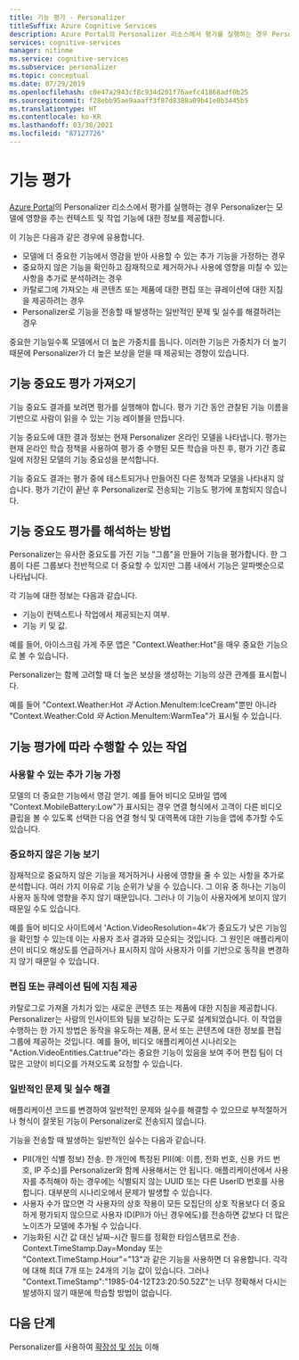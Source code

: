 ```yaml
---
title: 기능 평가 - Personalizer
titleSuffix: Azure Cognitive Services
description: Azure Portal의 Personalizer 리소스에서 평가를 실행하는 경우 Personalizer는 모델에 영향을 주는 컨텍스트 및 작업 기능에 대한 정보를 제공합니다.
services: cognitive-services
manager: nitinme
ms.service: cognitive-services
ms.subservice: personalizer
ms.topic: conceptual
ms.date: 07/29/2019
ms.openlocfilehash: c0e47a2943cf8c934d201f76aefc41868adf0b25
ms.sourcegitcommit: f28ebb95ae9aaaff3f87d8388a09b41e0b3445b5
ms.translationtype: HT
ms.contentlocale: ko-KR
ms.lasthandoff: 03/30/2021
ms.locfileid: "87127726"
---
```

# <a name="feature-evaluation"></a>기능 평가

[Azure Portal](https://portal.azure.com)의 Personalizer 리소스에서 평가를 실행하는 경우 Personalizer는 모델에 영향을 주는 컨텍스트 및 작업 기능에 대한 정보를 제공합니다. 

이 기능은 다음과 같은 경우에 유용합니다.

* 모델에 더 중요한 기능에서 영감을 받아 사용할 수 있는 추가 기능을 가정하는 경우
* 중요하지 않은 기능을 확인하고 잠재적으로 제거하거나 사용에 영향을 미칠 수 있는 사항을 추가로 분석하려는 경우
* 카탈로그에 가져오는 새 콘텐츠 또는 제품에 대한 편집 또는 큐레이션에 대한 지침을 제공하려는 경우
* Personalizer로 기능을 전송할 때 발생하는 일반적인 문제 및 실수를 해결하려는 경우

중요한 기능일수록 모델에서 더 높은 가중치를 둡니다. 이러한 기능은 가중치가 더 높기 때문에 Personalizer가 더 높은 보상을 얻을 때 제공되는 경향이 있습니다.

## <a name="getting-feature-importance-evaluation"></a>기능 중요도 평가 가져오기

기능 중요도 결과를 보려면 평가를 실행해야 합니다. 평가 기간 동안 관찰된 기능 이름을 기반으로 사람이 읽을 수 있는 기능 레이블을 만듭니다.

기능 중요도에 대한 결과 정보는 현재 Personalizer 온라인 모델을 나타냅니다. 평가는 현재 온라인 학습 정책을 사용하여 평가 중 수행된 모든 학습을 마친 후, 평가 기간 종료일에 저장된 모델의 기능 중요성을 분석합니다. 

기능 중요도 결과는 평가 중에 테스트되거나 만들어진 다른 정책과 모델을 나타내지 않습니다.  평가 기간이 끝난 후 Personalizer로 전송되는 기능도 평가에 포함되지 않습니다.

## <a name="how-to-interpret-the-feature-importance-evaluation"></a>기능 중요도 평가를 해석하는 방법

Personalizer는 유사한 중요도를 가진 기능 "그룹"을 만들어 기능을 평가합니다. 한 그룹이 다른 그룹보다 전반적으로 더 중요할 수 있지만 그룹 내에서 기능은 알파벳순으로 나타납니다.

각 기능에 대한 정보는 다음과 같습니다.

* 기능이 컨텍스트나 작업에서 제공되는지 여부.
* 기능 키 및 값.

예를 들어, 아이스크림 가게 주문 앱은 "Context.Weather:Hot"을 매우 중요한 기능으로 볼 수 있습니다.

Personalizer는 함께 고려할 때 더 높은 보상을 생성하는 기능의 상관 관계를 표시합니다.

예를 들어 "Context.Weather:Hot *과* Action.MenuItem:IceCream"뿐만 아니라 "Context.Weather:Cold *와* Action.MenuItem:WarmTea"가 표시될 수 있습니다.

## <a name="actions-you-can-take-based-on-feature-evaluation"></a>기능 평가에 따라 수행할 수 있는 작업

### <a name="imagine-additional-features-you-could-use"></a>사용할 수 있는 추가 기능 가정

모델의 더 중요한 기능에서 영감 얻기. 예를 들어 비디오 모바일 앱에 "Context.MobileBattery:Low"가 표시되는 경우 연결 형식에서 고객이 다른 비디오 클립을 볼 수 있도록 선택한 다음 연결 형식 및 대역폭에 대한 기능을 앱에 추가할 수도 있습니다.

### <a name="see-what-features-are-not-important"></a>중요하지 않은 기능 보기

잠재적으로 중요하지 않은 기능을 제거하거나 사용에 영향을 줄 수 있는 사항을 추가로 분석합니다. 여러 가지 이유로 기능 순위가 낮을 수 있습니다. 그 이유 중 하나는 기능이 사용자 동작에 영향을 주지 않기 때문입니다. 그러나 이 기능이 사용자에게 보이지 않기 때문일 수도 있습니다. 

예를 들어 비디오 사이트에서 'Action.VideoResolution=4k'가 중요도가 낮은 기능임을 확인할 수 있는데 이는 사용자 조사 결과와 모순되는 것입니다. 그 원인은 애플리케이션이 비디오 해상도를 언급하거나 표시하지 않아 사용자가 이를 기반으로 동작을 변경하지 않기 때문일 수 있습니다.

### <a name="provide-guidance-to-editorial-or-curation-teams"></a>편집 또는 큐레이션 팀에 지침 제공

카탈로그로 가져올 가치가 있는 새로운 콘텐츠 또는 제품에 대한 지침을 제공합니다. Personalizer는 사람의 인사이트와 팀을 보강하는 도구로 설계되었습니다. 이 작업을 수행하는 한 가지 방법은 동작을 유도하는 제품, 문서 또는 콘텐츠에 대한 정보를 편집 그룹에 제공하는 것입니다. 예를 들어, 비디오 애플리케이션 시나리오는 "Action.VideoEntities.Cat:true"라는 중요한 기능이 있음을 보여 주어 편집 팀이 더 많은 고양이 비디오를 가져오도록 요청할 수 있습니다.

### <a name="troubleshoot-common-problems-and-mistakes"></a>일반적인 문제 및 실수 해결

애플리케이션 코드를 변경하여 일반적인 문제와 실수를 해결할 수 있으므로 부적절하거나 형식이 잘못된 기능이 Personalizer로 전송되지 않습니다. 

기능을 전송할 때 발생하는 일반적인 실수는 다음과 같습니다.

* PII(개인 식별 정보) 전송. 한 개인에 특정된 PII(예: 이름, 전화 번호, 신용 카드 번호, IP 주소)를 Personalizer와 함께 사용해서는 안 됩니다. 애플리케이션에서 사용자를 추적해야 하는 경우에는 식별되지 않는 UUID 또는 다른 UserID 번호를 사용합니다. 대부분의 시나리오에서 문제가 발생할 수 있습니다.
* 사용자 수가 많으면 각 사용자의 상호 작용이 모든 모집단의 상호 작용보다 더 중요하게 평가되지 않으므로 사용자 ID(PII가 아닌 경우에도)를 전송하면 값보다 더 많은 노이즈가 모델에 추가될 수 있습니다.
* 기능화된 시간 값 대신 날짜-시간 필드를 정확한 타임스탬프로 전송. Context.TimeStamp.Day=Monday 또는 "Context.TimeStamp.Hour"="13"과 같은 기능을 사용하면 더 유용합니다. 각각에 대해 최대 7개 또는 24개의 기능 값이 있습니다. 그러나 "Context.TimeStamp":"1985-04-12T23:20:50.52Z"는 너무 정확해서 다시는 발생하지 않기 때문에 학습할 방법이 없습니다.

## <a name="next-steps"></a>다음 단계

Personalizer를 사용하여 [확장성 및 성능](concepts-scalability-performance.md) 이해

